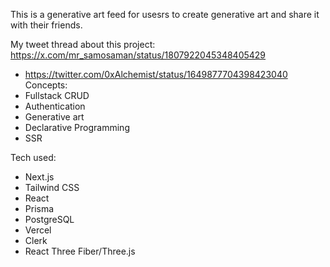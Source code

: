 This is a generative art feed for usesrs to create generative art and share it with their friends.

My tweet thread about this project: https://x.com/mr_samosaman/status/1807922045348405429

- https://twitter.com/0xAlchemist/status/1649877704398423040
Concepts:
- Fullstack CRUD
- Authentication
- Generative art
- Declarative Programming
- SSR


Tech used:
- Next.js
- Tailwind CSS
- React
- Prisma
- PostgreSQL
- Vercel
- Clerk
- React Three Fiber/Three.js